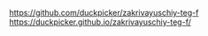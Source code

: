 https://github.com/duckpicker/zakrivayuschiy-teg-f
https://duckpicker.github.io/zakrivayuschiy-teg-f/
